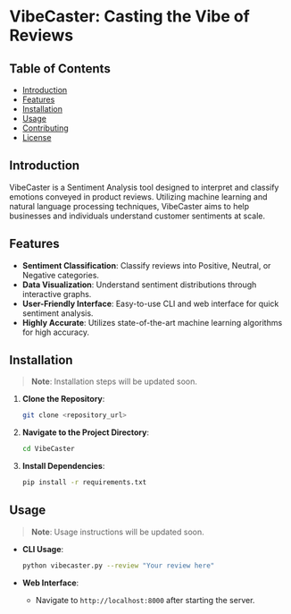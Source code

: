 # VibeCaster: Casting the Vibe of Reviews

<!-- ![VibeCaster Logo](/assets/logo.png)-->  <!-- You can add a logo image here -->
  
## Table of Contents

- [Introduction](#introduction)
- [Features](#features)
- [Installation](#installation)
- [Usage](#usage)
- [Contributing](#contributing)
- [License](#license)

## Introduction

VibeCaster is a Sentiment Analysis tool designed to interpret and classify emotions conveyed in product reviews. Utilizing machine learning and natural language processing techniques, VibeCaster aims to help businesses and individuals understand customer sentiments at scale.

## Features

- **Sentiment Classification**: Classify reviews into Positive, Neutral, or Negative categories.
- **Data Visualization**: Understand sentiment distributions through interactive graphs.
- **User-Friendly Interface**: Easy-to-use CLI and web interface for quick sentiment analysis.
- **Highly Accurate**: Utilizes state-of-the-art machine learning algorithms for high accuracy.

## Installation

> **Note**: Installation steps will be updated soon.

1. **Clone the Repository**:
    ```bash
    git clone <repository_url>
    ```

2. **Navigate to the Project Directory**:
    ```bash
    cd VibeCaster
    ```

3. **Install Dependencies**:
    ```bash
    pip install -r requirements.txt
    ```

## Usage

> **Note**: Usage instructions will be updated soon.

- **CLI Usage**:
    ```bash
    python vibecaster.py --review "Your review here"
    ```

- **Web Interface**:
    - Navigate to `http://localhost:8000` after starting the server.
